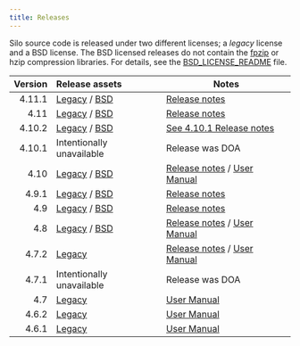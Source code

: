 ```yaml
---
title: Releases
---
```


Silo source code is released under two different licenses; a *legacy* license and a BSD license.
The BSD licensed releases do not contain the [fpzip](https://computing.llnl.gov/projects/fpzip) or hzip compression libraries.
For details, see the [BSD_LICENSE_README](https://raw.githubusercontent.com/LLNL/Silo/main/BSD_LICENSE_README) file.
</br>

Version | Release assets | Notes
---:    | :---   | ---
4.11.1  | [Legacy][4111] / [BSD][4111b] | [Release notes][4111rn]
4.11  | [Legacy][411] / [BSD][411b] | [Release notes][411rn]
4.10.2  | [Legacy][4102] / [BSD][4102b] | [See 4.10.1 Release notes][4102rn]
4.10.1 | Intentionally unavailable | Release was DOA
4.10  | [Legacy][410] / [BSD][410b] | [Release notes][410rn] / [User Manual][410um]
4.9.1  | [Legacy][491] / [BSD][491b] | [Release notes][491rn]
4.9  | [Legacy][49] / [BSD][49b] | [Release notes][49rn]
4.8  | [Legacy][48] / [BSD][48b] | [Release notes][48rn] / [User Manual][48um]
4.7.2  | [Legacy][472] | [Release notes][472rn] / [User Manual][471um]
4.7.1  | Intentionally unavailable | Release was DOA
4.7  | [Legacy][47] | [User Manual][47um]
4.6.2  | [Legacy][462] | [User Manual][462um]
4.6.1  | [Legacy][461] | [User Manual][46um]

<!-- release asset links -->

[4111]: https://github.com/LLNL/Silo/releases/download/4.11.1/silo-4.11.1.tar.xz "Legacy License but includes all features"
[4111b]: https://github.com/LLNL/Silo/releases/download/4.11.1/silo-4.11.1-bsd.tar.xz "BSD License, fpzip/hzip compressors removed"
[4111rn]: https://github.com/LLNL/Silo/releases/tag/4.11.1
[411]: https://github.com/LLNL/Silo/releases/download/v4.11/silo-4.11.tar.gz "Legacy License but includes all features"
[411b]: https://github.com/LLNL/Silo/releases/download/v4.11/silo-4.11-bsd.tar.gz "BSD License, fpzip/hzip compressors removed"
[411rn]:https://github.com/LLNL/Silo/wiki/4.11-Release-Notes-September,-2021
[4102]: silo-4.10.2.tar.xz "Legacy License but includes all features"
[4102b]: silo-4.10.2-bsd.tar.xz "BSD License, fpzip/hzip compressors removed"
[4102rn]: silo_relnotes_4.10.1.html
[410]: silo-4.10.tar.xz "Legacy License but includes all features"
[410b]: silo-4.10-bsd.tar.xz "BSD License, fpzip/hzip compressors removed"
[410rn]: silo_relnotes_4.10.html
[410um]: LLNL-SM-654357.pdf
[491]: silo-4.9.1.tar.xz "Legacy License but includes all features"
[491b]: silo-4.9.1-bsd.tar.xz "BSD License, fpzip/hzip compressors removed"
[491rn]: silo_relnotes_4.9.1.html
[49]: silo-4.9.tar.xz "Legacy License but includes all features"
[49b]: silo-4.9-bsd.tar.xz "BSD License, fpzip/hzip compressors removed"
[49rn]: silo_relnotes_4.9.html
[48]: silo-4.8.tar.xz "Legacy License but includes all features"
[48b]: silo-4.8-bsd.tar.xz "BSD License, fpzip/hzip compressors removed"
[48rn]: silo_relnotes_4.8.html
[48um]: LLNL-SM-453191.pdf
[472]: silo-4.7.2.tar.xz "Legacy License but includes all features"
[472rn]: silo_relnotes_4.7.2.html
[471um]: LLNL-SM-421083.pdf
[47]: silo-4.7.tar.xz "Legacy License but includes all features"
[47um]: LLNL-SM-410226.pdf
[462]: silo-4.6.2.tar.xz "Legacy License but includes all features"
[462um]: LLNL-SM-401406.pdf
[461]: silo-4.6.1.tar.xz "Legacy License but includes all features"
[46um]: LLNL-SM-406516.pdf
